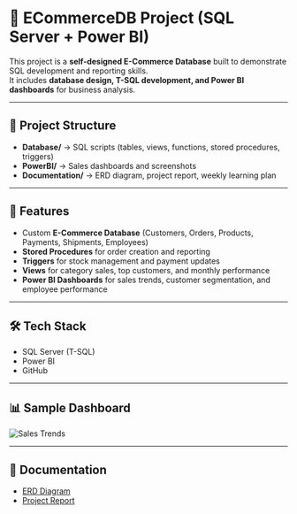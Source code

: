 # 🛒 ECommerceDB Project (SQL Server + Power BI)

This project is a **self-designed E-Commerce Database** built to demonstrate SQL development and reporting skills.  
It includes **database design, T-SQL development, and Power BI dashboards** for business analysis.

---

## 📂 Project Structure
- **Database/** → SQL scripts (tables, views, functions, stored procedures, triggers)  
- **PowerBI/** → Sales dashboards and screenshots  
- **Documentation/** → ERD diagram, project report, weekly learning plan  

---

## 🔹 Features
- Custom **E-Commerce Database** (Customers, Orders, Products, Payments, Shipments, Employees)  
- **Stored Procedures** for order creation and reporting  
- **Triggers** for stock management and payment updates  
- **Views** for category sales, top customers, and monthly performance  
- **Power BI Dashboards** for sales trends, customer segmentation, and employee performance  

---

## 🛠️ Tech Stack
- SQL Server (T-SQL)  
- Power BI  
- GitHub  

---

## 📊 Sample Dashboard
![Sales Trends](PowerBI/Screenshots/sales_trends.png)

---

## 📄 Documentation
- [ERD Diagram](Documentation/ERD_Diagram.png)  
- [Project Report](Documentation/Project_Report.pdf)  






